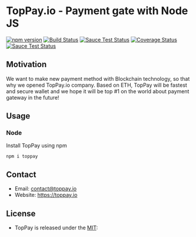 # TopPay.io - Payment gate with Node JS

[![npm version](https://badge.fury.io/js/js-joda-timezone.svg)](https://badge.fury.io/js/js-joda-timezone)
[![Build Status](https://travis-ci.org/js-joda/js-joda-timezone.svg)](https://travis-ci.org/js-joda/js-joda-timezone)
[![Sauce Test Status](https://saucelabs.com/buildstatus/js-joda-timezone)](https://saucelabs.com/u/js-joda-timezone)
[![Coverage Status](https://coveralls.io/repos/js-joda/js-joda-timezone/badge.svg?branch=master&service=github)](https://coveralls.io/github/js-joda/js-joda-timezone?branch=master)
[![Sauce Test Status](https://saucelabs.com/browser-matrix/js-joda-timezone.svg)](https://saucelabs.com/u/js-joda-timezone)

## Motivation

We want to make new payment method with Blockchain technology, so that why we opened TopPay.io company.
Based on ETH, TopPay will be fastest and secure wallet and we hope it will be top #1 on the world about payment gateway in the future!

## Usage

### Node

Install TopPay using npm

    npm i toppay

## Contact

* Email: contact@toppay.io
* Website: https://toppay.io

## License

* TopPay is released under the [MIT](LICENSE):



